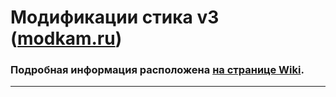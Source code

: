 # Модификации стика v3 ([modkam.ru](https:git))
### Подробная информация расположена [на странице Wiki](https://github.com/wiki).
***
